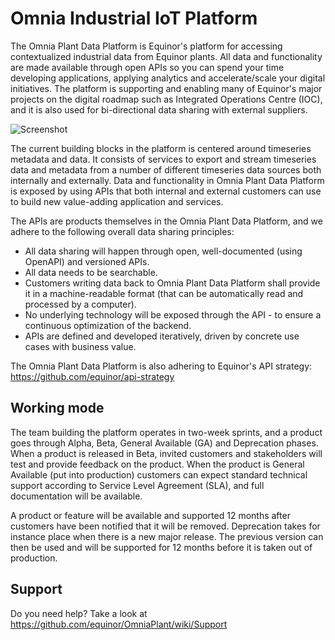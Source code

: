 # Omnia Industrial IoT Platform
The Omnia Plant Data Platform is Equinor's platform for accessing contextualized industrial data from Equinor plants. All data and functionality are made available through open APIs so you can spend your time developing applications, applying analytics and accelerate/scale your digital initiatives. The platform is supporting and enabling many of Equinor's major projects on the digital roadmap such as Integrated Operations Centre (IOC), and it is also used for bi-directional data sharing with external suppliers.

![Screenshot](/.attachments/Building_blocks.JPG)

The current building blocks in the platform is centered around timeseries metadata and data. It consists of services to export and stream timeseries data and metadata from a number of different timeseries data sources both internally and externally. Data and functionality in Omnia Plant Data Platform is exposed by using APIs that both internal and external customers can use to build new value-adding application and services. 

The APIs are products themselves in the Omnia Plant Data Platform, and we adhere to the following overall data sharing principles:
* All data sharing will happen through open, well-documented (using OpenAPI) and versioned APIs.
* All data needs to be searchable.
* Customers writing data back to Omnia Plant Data Platform shall provide it in a machine-readable format (that can be automatically read and processed by a computer).
* No underlying technology will be exposed through the API - to ensure a continuous optimization of the backend.
* APIs are defined and developed iteratively, driven by concrete use cases with business value.

The Omnia Plant Data Platform is also adhering to Equinor's API strategy: https://github.com/equinor/api-strategy

## Working mode
The team building the platform operates in two-week sprints, and a product goes through Alpha, Beta, General Available (GA) and Deprecation phases. When a product is released in Beta, invited customers and stakeholders will test and provide feedback on the product. When the product is General Available (put into production) customers can expect standard technical support according to Service Level Agreement (SLA), and full documentation will be available. 

A product or feature will be available and supported 12 months after customers have been notified that it will be removed. Deprecation takes for instance place when there is a new major release. The previous version can then be used and will be supported for 12 months before it is taken out of production. 

## Support
Do you need help? Take a look at https://github.com/equinor/OmniaPlant/wiki/Support
